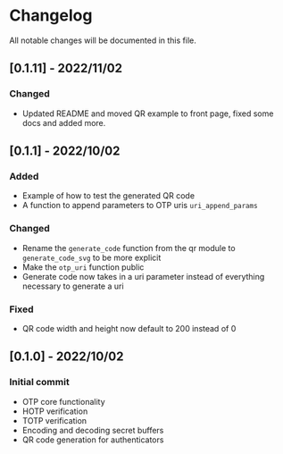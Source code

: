 # Changelog

All notable changes will be documented in this file.

## [0.1.11] - 2022/11/02
### Changed
- Updated README and moved QR example to front page, fixed some docs and added more.

## [0.1.1] - 2022/10/02
### Added
- Example of how to test the generated QR code
- A function to append parameters to OTP uris `uri_append_params`

### Changed
- Rename the `generate_code` function from the qr module to `generate_code_svg` to be more explicit
- Make the `otp_uri` function public
- Generate code now takes in a uri parameter instead of everything necessary to generate a uri

### Fixed
- QR code width and height now default to 200 instead of 0


## [0.1.0] - 2022/10/02
### Initial commit 
- OTP core functionality
- HOTP verification
- TOTP verification
- Encoding and decoding secret buffers
- QR code generation for authenticators